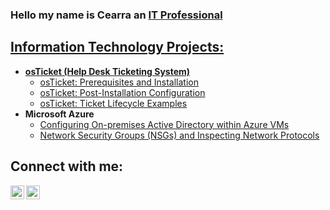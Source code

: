 ### Hello my name is Cearra an <a href="https://linkedin.com/in/cearragrisby">IT Professional

<h2> Information Technology Projects:</h2>

- <b>osTicket (Help Desk Ticketing System)</b>
  - [osTicket: Prerequisites and Installation](https://github.com/cgrisby/osticket-prereqs)
  - [osTicket: Post-Installation Configuration](https://github.com/Cgrisby/Post-Install-Configuration)
  - [osTicket: Ticket Lifecycle Examples](https://github.com/cgrisby/ticket-lifecycle)
- <b>Microsoft Azure</b>
  - [Configuring On-premises Active Directory within Azure VMs](https://github.com/cgrisby/configure-ad)
  - [Network Security Groups (NSGs) and Inspecting Network Protocols](https://github.com/cgrisby/azure-network-protocols)

<h2>Connect with me:</h2>


[<img align="left" alt="Josh | LinkedIn" width="22px" src="https://cdn.jsdelivr.net/npm/simple-icons@v3/icons/linkedin.svg" />][linkedin]
[<img align="left" alt="Josh | Instagram" width="22px" src="https://cdn.jsdelivr.net/npm/simple-icons@v3/icons/instagram.svg" />][instagram]


[instagram]: https://www.instagram.com/cearragrisby
[linkedin]: https://linkedin.com/in/cearragrisby
